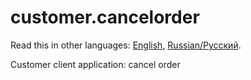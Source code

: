 # customer.cancelorder

Read this in other languages: [English](customer.cancelorder.md), [Russian/Русский](customer.cancelorder.ru.md). 

Customer client application: cancel order
